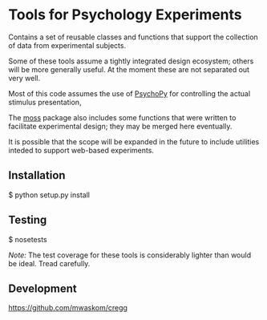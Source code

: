 Tools for Psychology Experiments
================================

Contains a set of reusable classes and functions that support
the collection of data from experimental subjects.

Some of these tools assume a tightly integrated design ecosystem; others will
be more generally useful. At the moment these are not separated out very well.

Most of this code assumes the use of [PsychoPy](http://www.psychopy.org/)
for controlling the actual stimulus presentation,

The [moss](https://github.com/mwaskom/moss) package also includes some
functions that were written to facilitate experimental design; they
may be merged here eventually.

It is possible that the scope will be expanded in the future to include
utilities inteded to support web-based experiments.

Installation
------------

$ python setup.py install

Testing
-------

$ nosetests

*Note:* The test coverage for these tools is considerably lighter than
would be ideal. Tread carefully.

Development
-----------

https://github.com/mwaskom/cregg
